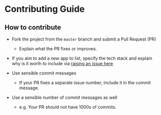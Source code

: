 # Contributing Guide

## How to contribute

- Fork the project from the `master` branch and submit a Pull Request (PR)

  - Explain what the PR fixes or improves.

- If you aim to add a new app to list, specify the tech stack and explain why is it worth to include via [raising an issue here](https://github.com/androiddevnotes/awesome-android-kotlin-apps/issues/new?title=Add%20New%20Repo&body=**Repo%20UR**:%20REPO_URL_GOES_HERE%20**Tech%20Stack**:%20TECH_STACK_GOES_HERE&label=new-repo)
  
  
- Use sensible commit messages

  - If your PR fixes a separate issue number, include it in the commit message.



- Use a sensible number of commit messages as well

  - e.g. Your PR should not have 1000s of commits.